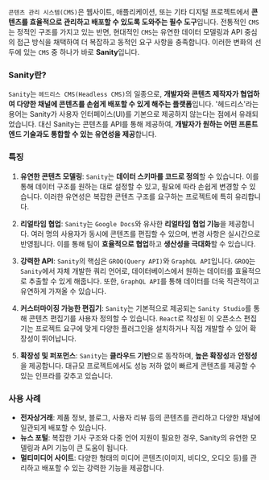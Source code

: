 
`콘텐츠 관리 시스템(CMS)`은 웹사이트, 애플리케이션, 또는 기타 디지털 프로젝트에서 **콘텐츠를 효율적으로 관리하고 배포할 수 있도록 도와주는 필수 도구**입니다. 전통적인 `CMS`는 정적인 구조를 가지고 있는 반면, 현대적인 `CMS`는 유연한 데이터 모델링과 API 중심의 접근 방식을 채택하여 더 복잡하고 동적인 요구 사항을 충족합니다. 이러한 변화의 선두에 있는 `CMS` 중 하나가 바로 **Sanity**입니다.

### Sanity란?

`Sanity`는 `헤드리스 CMS(Headless CMS)`의 일종으로, **개발자와 콘텐츠 제작자가 협업하여 다양한 채널에 콘텐츠를 손쉽게 배포할 수 있게 해주는 플랫폼**입니다. '헤드리스'라는 용어는 Sanity가 사용자 인터페이스(UI)를 기본으로 제공하지 않는다는 점에서 유래되었습니다. 대신 Sanity는 콘텐츠를 API를 통해 제공하여, **개발자가 원하는 어떤 프론트엔드 기술과도 통합할 수 있는 유연성을 제공**합니다.

### 특징

1. **유연한 콘텐츠 모델링**:
   `Sanity`는 **데이터 스키마를 코드로 정의**할 수 있습니다. 이를 통해 데이터 구조를 원하는 대로 설정할 수 있고, 필요에 따라 손쉽게 변경할 수 있습니다. 이러한 유연성은 복잡한 콘텐츠 구조를 요구하는 프로젝트에 특히 유리합니다.

2. **리얼타임 협업**:
   `Sanity`는 `Google Docs`와 유사한 **리얼타임 협업 기능**을 제공합니다. 여러 명의 사용자가 동시에 콘텐츠를 편집할 수 있으며, 변경 사항은 실시간으로 반영됩니다. 이를 통해 팀이 **효율적으로 협업**하고 **생산성을 극대화**할 수 있습니다.

3. **강력한 API**:
   `Sanity`의 핵심은 `GROQ(Query API)`와 `GraphQL API`입니다. `GROQ`는 `Sanity`에서 자체 개발한 쿼리 언어로, 데이터베이스에서 원하는 데이터를 효율적으로 추출할 수 있게 해줍니다. 또한, `GraphQL API`를 통해 데이터를 더욱 직관적이고 유연하게 가져올 수 있습니다.

4. **커스터마이징 가능한 편집기**:
   `Sanity`는 기본적으로 제공되는 `Sanity Studio`를 통해 콘텐츠 편집기를 사용자 정의할 수 있습니다. `React`로 작성된 이 오픈소스 편집기는 프로젝트 요구에 맞게 다양한 플러그인을 설치하거나 직접 개발할 수 있어 확장성이 뛰어납니다.

5. **확장성 및 퍼포먼스**:
   `Sanity`는 **클라우드 기반**으로 동작하며, **높은 확장성**과 **안정성**을 제공합니다. 대규모 프로젝트에서도 성능 저하 없이 빠르게 콘텐츠를 제공할 수 있는 인프라를 갖추고 있습니다.

### 사용 사례

- **전자상거래**: 제품 정보, 블로그, 사용자 리뷰 등의 콘텐츠를 관리하고 다양한 채널에 일관되게 배포할 수 있습니다.
- **뉴스 포털**: 복잡한 기사 구조와 다중 언어 지원이 필요한 경우, Sanity의 유연한 모델링과 API 기능이 큰 도움이 됩니다.
- **멀티미디어 사이트**: 다양한 형태의 미디어 콘텐츠(이미지, 비디오, 오디오 등)를 관리하고 배포할 수 있는 강력한 기능을 제공합니다.
